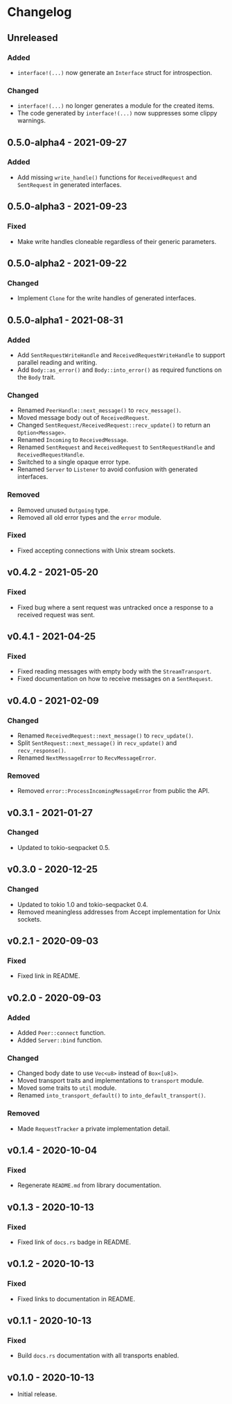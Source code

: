# Changelog

## Unreleased
### Added
- `interface!(...)` now generate an `Interface` struct for introspection.
### Changed
- `interface!(...)` no longer generates a module for the created items.
- The code generated by `interface!(...)` now suppresses some clippy warnings.

## 0.5.0-alpha4 - 2021-09-27
### Added
- Add missing `write_handle()` functions for `ReceivedRequest` and `SentRequest` in generated interfaces.

## 0.5.0-alpha3 - 2021-09-23
### Fixed
- Make write handles cloneable regardless of their generic parameters.

## 0.5.0-alpha2 - 2021-09-22
### Changed
- Implement `Clone` for the write handles of generated interfaces.

## 0.5.0-alpha1 - 2021-08-31
### Added
- Add `SentRequestWriteHandle` and `ReceivedRequestWriteHandle` to support parallel reading and writing.
- Add `Body::as_error()` and `Body::into_error()` as required functions on the `Body` trait.

### Changed
- Renamed `PeerHandle::next_message()` to `recv_message()`.
- Moved message body out of `ReceivedRequest`.
- Changed `SentRequest/ReceivedRequest::recv_update()` to return an `Option<Message>`.
- Renamed `Incoming` to `ReceivedMessage`.
- Renamed `SentRequest` and `ReceivedRequest` to `SentRequestHandle` and `ReceivedRequestHandle`.
- Switched to a single opaque error type.
- Renamed `Server` to `Listener` to avoid confusion with generated interfaces.

### Removed
- Removed unused `Outgoing` type.
- Removed all old error types and the `error` module.

### Fixed
- Fixed accepting connections with Unix stream sockets.

## v0.4.2 - 2021-05-20
### Fixed
- Fixed bug where a sent request was untracked once a response to a received request was sent.

## v0.4.1 - 2021-04-25
### Fixed
- Fixed reading messages with empty body with the `StreamTransport`.
- Fixed documentation on how to receive messages on a `SentRequest`.

## v0.4.0 - 2021-02-09
### Changed
- Renamed `ReceivedRequest::next_message()` to `recv_update()`.
- Split `SentRequest::next_message()` in `recv_update()` and `recv_response()`.
- Renamed `NextMessageError` to `RecvMessageError`.

### Removed
- Removed `error::ProcessIncomingMessageError` from public the API.

## v0.3.1 - 2021-01-27
### Changed
- Updated to tokio-seqpacket 0.5.

## v0.3.0 - 2020-12-25
### Changed
- Updated to tokio 1.0 and tokio-seqpacket 0.4.
- Removed meaningless addresses from Accept implementation for Unix sockets.

## v0.2.1 - 2020-09-03
### Fixed
- Fixed link in README.

## v0.2.0 - 2020-09-03
### Added
- Added `Peer::connect` function.
- Added `Server::bind` function.

### Changed
- Changed body date to use `Vec<u8>` instead of `Box<[u8]>`.
- Moved transport traits and implementations to `transport` module.
- Moved some traits to `util` module.
- Renamed `into_transport_default()` to `into_default_transport()`.

### Removed
- Made `RequestTracker` a private implementation detail.

## v0.1.4 - 2020-10-04
### Fixed
- Regenerate `README.md` from library documentation.

## v0.1.3 - 2020-10-13
### Fixed
- Fixed link of `docs.rs` badge in README.

## v0.1.2 - 2020-10-13
### Fixed
- Fixed links to documentation in README.

## v0.1.1 - 2020-10-13
### Fixed
- Build `docs.rs` documentation with all transports enabled.

## v0.1.0 - 2020-10-13
- Initial release.
